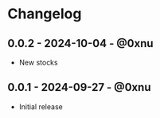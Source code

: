 # Changelog

## 0.0.2 - 2024-10-04 - @0xnu

* New stocks

## 0.0.1 - 2024-09-27 - @0xnu

* Initial release
